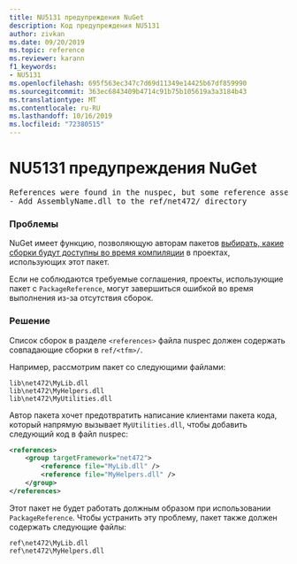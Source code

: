 ```yaml
---
title: NU5131 предупреждения NuGet
description: Код предупреждения NU5131
author: zivkan
ms.date: 09/20/2019
ms.topic: reference
ms.reviewer: karann
f1_keywords:
- NU5131
ms.openlocfilehash: 695f563ec347c7d69d11349e14425b67df859990
ms.sourcegitcommit: 363ec6843409b4714c91b75b105619a3a3184b43
ms.translationtype: MT
ms.contentlocale: ru-RU
ms.lasthandoff: 10/16/2019
ms.locfileid: "72380515"
---
```

# <a name="nuget-warning-nu5131"></a>NU5131 предупреждения NuGet

<pre>References were found in the nuspec, but some reference assemblies were not found in both the nuspec and ref folder. Add the following reference assemblies:
- Add AssemblyName.dll to the ref/net472/ directory</pre>

### <a name="issue"></a>Проблемы

NuGet имеет функцию, позволяющую авторам пакетов [выбирать, какие сборки будут доступны во время компиляции](https://docs.microsoft.com/en-gb/nuget/create-packages/select-assemblies-referenced-by-projects) в проектах, использующих этот пакет.

Если не соблюдаются требуемые соглашения, проекты, использующие пакет с `PackageReference`, могут завершиться ошибкой во время выполнения из-за отсутствия сборок.

### <a name="solution"></a>Решение

Список сборок в разделе `<references>` файла nuspec должен содержать совпадающие сборки в `ref/<tfm>/`.

Например, рассмотрим пакет со следующими файлами:

```text
lib\net472\MyLib.dll
lib\net472\MyHelpers.dll
lib\net472\MyUtilities.dll
```

Автор пакета хочет предотвратить написание клиентами пакета кода, который напрямую вызывает `MyUtilities.dll`, чтобы добавить следующий код в файл nuspec:

```xml
<references>
    <group targetFramework="net472">
        <reference file="MyLib.dll" />
        <reference file="MyHelpers.dll" />
    </group>
</references>
```

Этот пакет не будет работать должным образом при использовании `PackageReference`. Чтобы устранить эту проблему, пакет также должен содержать следующие файлы:

```text
ref\net472\MyLib.dll
ref\net472\MyHelpers.dll
```
